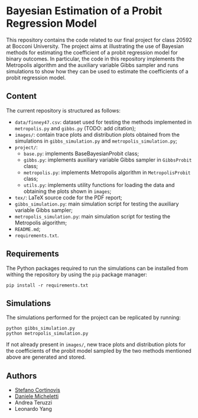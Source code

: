 # Bayesian Estimation of a Probit Regression Model

This repository contains the code related to our final project for class 20592 at Bocconi University. The project aims at illustrating the use of Bayesian methods for estimating the coefficient of a probit regression model for binary outcomes. In particular, the code in this repository implements the Metropolis algorithm and the auxiliary variable Gibbs sampler and runs simulations to show how they can be used to estimate the coefficients of a probit regression model.

## Content

The current repository is structured as follows:
- `data/finney47.csv`: dataset used for testing the methods implemented in `metropolis.py` and `gibbs.py` (TODO: add citation);
- `images/`: contain trace plots and distribution plots obtained from the simulations in `gibbs_simulation.py` and `metropolis_simulation.py`;
- `project/`:
    - `base.py`: implements BaseBayesianProbit class;
    - `gibbs.py`: implements auxiliary variable Gibbs sampler in `GibbsProbit` class;
    - `metropolis.py`: implements Metropolis algorithm in `MetropolisProbit` class;
    - `utils.py`: implements utility functions for loading the data and obtaining the plots shown in `images`;
- `tex/`: LaTeX source code for the PDF report;
- `gibbs_simulation.py`: main simulation script for testing the auxiliary variable Gibbs sampler;
- `metropolis_simulation.py`: main simulation script for testing the Metropolis algorithm;
- `README.md`;
- `requirements.txt`.

## Requirements

The Python packages required to run the simulations can be installed from withing the repository by using the `pip` package manager:

```console
pip install -r requirements.txt
```
## Simulations

The simulations performed for the project can be replicated by running:

```
python gibbs_simulation.py
python metropolis_simulation.py
```

If not already present in `images/`, new trace plots and distribution plots for the coefficients of the probit model sampled by the two methods mentioned above are generated and stored.

## Authors

- [Stefano Cortinovis](https://github.com/scortino)
- [Daniele Micheletti](https://github.com/danielemiche)
- Andrea Teruzzi
- Leonardo Yang